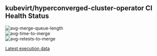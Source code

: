## kubevirt/hyperconverged-cluster-operator CI Health Status

![avg-merge-queue-length](https://orenc1.github.io/ci-health/output/kubevirt/hyperconverged-cluster-operator/merge-queue-length.svg)  
![avg-time-to-merge](https://orenc1.github.io/ci-health/output/kubevirt/hyperconverged-cluster-operator/time-to-merge.svg)  
![avg-retests-to-merge](https://orenc1.github.io/ci-health/output/kubevirt/hyperconverged-cluster-operator/retests-to-merge.svg)

[Latest execution data](https://orenc1.github.io/ci-health/output/kubevirt/hyperconverged-cluster-operator/results.json)  